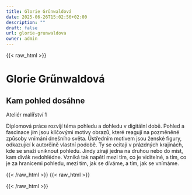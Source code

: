 ```yaml
---
title: Glorie Grűnwaldová
date: 2025-06-26T15:02:56+02:00
description: ""
draft: false
url: glorie-grunwaldova
owner: admin
---
```

{{< raw_html >}}
<h1>Glorie Grűnwaldov&aacute;</h1>
<h2>Kam pohled dos&aacute;hne&nbsp;</h2>
<p>Ateli&eacute;r mal&iacute;řstv&iacute; 1&nbsp;</p>
<p>Diplomov&aacute; pr&aacute;ce rozv&iacute;j&iacute; t&eacute;ma pohledu a dohledu v digit&aacute;ln&iacute; době. Pohled a fascinace j&iacute;m jsou kl&iacute;čov&yacute;mi motivy obrazů, kter&eacute; reaguj&iacute; na pozměněn&eacute; způsoby vn&iacute;m&aacute;n&iacute; dne&scaron;n&iacute;ho světa. &Uacute;středn&iacute;m motivem jsou žensk&eacute; figury, odkazuj&iacute;c&iacute; k autorčině vlastn&iacute; podobě. Ty se ocitaj&iacute; v pr&aacute;zdn&yacute;ch krajin&aacute;ch, kde se snaž&iacute; uniknout pohledu. Jindy z&iacute;raj&iacute; jedna na druhou nebo do m&iacute;st, kam div&aacute;k nedohl&eacute;dne. Vznik&aacute; tak napět&iacute; mezi t&iacute;m, co je viditeln&eacute;, a t&iacute;m, co je za hranicemi pohledu, mezi t&iacute;m, jak se d&iacute;v&aacute;me, a t&iacute;m, jak se vn&iacute;m&aacute;me.</p>
{{< /raw_html >}}
<!-- SECTION BREAK -->
{{< raw_html >}}

{{< /raw_html >}}
